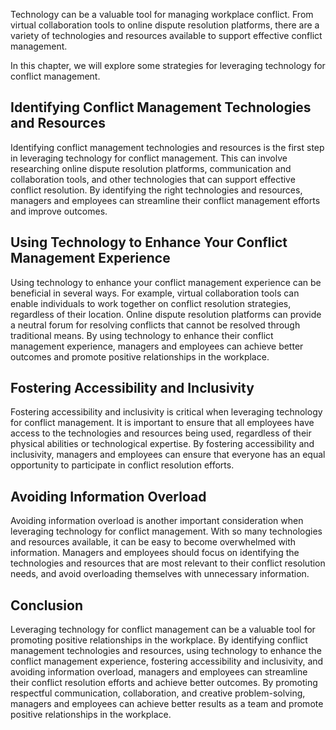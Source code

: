 
Technology can be a valuable tool for managing workplace conflict. From virtual collaboration tools to online dispute resolution platforms, there are a variety of technologies and resources available to support effective conflict management.

In this chapter, we will explore some strategies for leveraging technology for conflict management.

Identifying Conflict Management Technologies and Resources
----------------------------------------------------------

Identifying conflict management technologies and resources is the first step in leveraging technology for conflict management. This can involve researching online dispute resolution platforms, communication and collaboration tools, and other technologies that can support effective conflict resolution. By identifying the right technologies and resources, managers and employees can streamline their conflict management efforts and improve outcomes.

Using Technology to Enhance Your Conflict Management Experience
---------------------------------------------------------------

Using technology to enhance your conflict management experience can be beneficial in several ways. For example, virtual collaboration tools can enable individuals to work together on conflict resolution strategies, regardless of their location. Online dispute resolution platforms can provide a neutral forum for resolving conflicts that cannot be resolved through traditional means. By using technology to enhance their conflict management experience, managers and employees can achieve better outcomes and promote positive relationships in the workplace.

Fostering Accessibility and Inclusivity
---------------------------------------

Fostering accessibility and inclusivity is critical when leveraging technology for conflict management. It is important to ensure that all employees have access to the technologies and resources being used, regardless of their physical abilities or technological expertise. By fostering accessibility and inclusivity, managers and employees can ensure that everyone has an equal opportunity to participate in conflict resolution efforts.

Avoiding Information Overload
-----------------------------

Avoiding information overload is another important consideration when leveraging technology for conflict management. With so many technologies and resources available, it can be easy to become overwhelmed with information. Managers and employees should focus on identifying the technologies and resources that are most relevant to their conflict resolution needs, and avoid overloading themselves with unnecessary information.

Conclusion
----------

Leveraging technology for conflict management can be a valuable tool for promoting positive relationships in the workplace. By identifying conflict management technologies and resources, using technology to enhance the conflict management experience, fostering accessibility and inclusivity, and avoiding information overload, managers and employees can streamline their conflict resolution efforts and achieve better outcomes. By promoting respectful communication, collaboration, and creative problem-solving, managers and employees can achieve better results as a team and promote positive relationships in the workplace.
